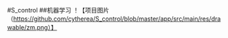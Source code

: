 #S_control
##机器学习
！【项目图片（https://github.com/cytherea/S_control/blob/master/app/src/main/res/drawable/zm.png）】
